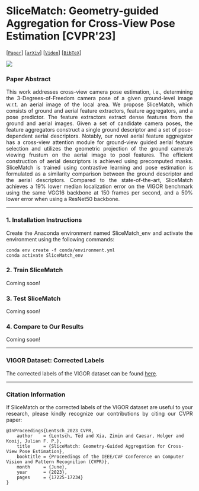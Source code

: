 # SliceMatch: Geometry-guided Aggregation for Cross-View Pose Estimation [CVPR'23]



[[`Paper`](https://openaccess.thecvf.com/content/CVPR2023/html/Lentsch_SliceMatch_Geometry-Guided_Aggregation_for_Cross-View_Pose_Estimation_CVPR_2023_paper.html)] [[`arXiv`](https://arxiv.org/abs/2211.14651)] [[`Video`](https://www.youtube.com/watch?v=gql1dkQQNrA)] [[`BibTeX`](#citation-information)]



![](README_data/poster.png)



### Paper Abstract
<p align="justify">
This work addresses cross-view camera pose estimation, i.e., determining the 3-Degrees-of-Freedom camera pose of a given ground-level image w.r.t. an aerial image of the local area. We     propose SliceMatch, which consists of ground and aerial feature extractors, feature aggregators, and a pose predictor. The feature extractors extract dense features from the ground and aerial images. Given a set of candidate camera poses, the feature aggregators construct a single ground descriptor and a set of pose-dependent aerial descriptors. Notably, our novel aerial feature aggregator has a cross-view attention module for ground-view guided aerial feature selection and utilizes the geometric projection of the ground camera’s viewing frustum on the aerial image to pool features. The efficient construction of aerial descriptors is achieved using precomputed masks. SliceMatch is trained using contrastive learning and pose estimation is formulated as a similarity comparison between the ground descriptor and the aerial descriptors. Compared to the state-of-the-art, SliceMatch achieves a 19% lower median localization error on the VIGOR benchmark using the same VGG16 backbone at 150 frames per second, and a 50% lower error when using a ResNet50 backbone.
</p>



---



### 1. Installation Instructions
<p align="justify">
Create the Anaconda environment named SliceMatch_env and activate the environment using the following commands:
</p>



```
conda env create -f conda/environment.yml
conda activate SliceMatch_env
```



### 2. Train SliceMatch
<p align="justify">
Coming soon!
</p>



### 3. Test SliceMatch
<p align="justify">
Coming soon!
</p>



### 4. Compare to Our Results
<p align="justify">
Coming soon!
</p>



---



### VIGOR Dataset: Corrected Labels
<p align="justify">
The corrected labels of the VIGOR dataset can be found <a href="./VIGOR_corrected_labels">here</a>.
</p>



---



### Citation Information
<p align="justify">
If SliceMatch or the corrected labels of the VIGOR dataset are useful to your research, please kindly recognize our contributions by citing our CVPR paper:
</p>

```
@InProceedings{Lentsch_2023_CVPR,
    author    = {Lentsch, Ted and Xia, Zimin and Caesar, Holger and Kooij, Julian F. P.},
    title     = {SliceMatch: Geometry-Guided Aggregation for Cross-View Pose Estimation},
    booktitle = {Proceedings of the IEEE/CVF Conference on Computer Vision and Pattern Recognition (CVPR)},
    month     = {June},
    year      = {2023},
    pages     = {17225-17234}
}
```
